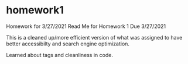 # homework1
Homework for 3/27/2021
Read Me for Homework 1
Due 3/27/2021

This is a cleaned up/more efficient version of what was assigned to have better accessibilty and search engine optimization.

Learned about tags and cleanliness in code.
